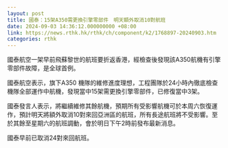 ```yaml
---
layout: post
title: 國泰：15架A350需更換引擎零部件　明天額外取消10對航班
date: 2024-09-03 14:36:12.000000000 +08:00
link: https://news.rthk.hk/rthk/ch/component/k2/1768897-20240903.htm
categories: rthk
---
```


國泰航空一架早前飛蘇黎世的航班要折返香港，經檢查後發現該A350航機有引擎零部件故障，是全球首例。

國泰航空表示，旗下A350 機隊的維修進度理想，工程團隊於24小時內徹底檢查機隊全部運作中航機，發現當中15架需更換引擎零部件，已修復當中3架。

國泰發言人表示，將繼續維修其餘航機，預期所有受影響航機可於本周六恢復運作，預計明天將額外取消10對來回亞洲區的航班，所有長途航班將不受影響。至於其餘至星期六的航班調動，會於明日下午2時前發布最新消息。

國泰早前已取消24對來回航班。
